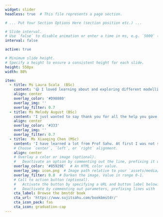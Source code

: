 ```yaml
---
widget: slider
headless: true  # This file represents a page section.

# ... Put Your Section Options Here (section position etc.) ...

# Slide interval.
# Use `false` to disable animation or enter a time in ms, e.g. `5000` (5s).
interval: false

active: true 

# Minimum slide height.
# Specify a height to ensure a consistent height for each slide.
height: 550px
width: 80%

item:
  - title: Ms Laura Scala  (BSc) 
    content: '😄 I loved learning about and exploring different modelling techniques in Statistics. I can confidently say that it was the best module I have taken in my fourth year. At times it was really challenging but Sujit guided me patiently and effectively which helped me progress with my research, thus making it fun, engaging and very enjoyable.   The constant support provided encouraged me to aspire for a deeper understanding of the topic.'
    align: center
    overlay_color: '#D98880'
    overlay_img: ''
    overlay_filter: 0.7
  - title: Ms Melody August (BSc) 
    content: 'I just wanted to say thank you for all the help you gave me, particularly in my last-minute panic to get it all done! I found the topic very interesting and something I could see myself doing in my future career. I enjoyed completing the project as it gave a better insight to what a career in data may involve, through cleaning and analyzing data and then writing a final report. You continued to push me to achieve my best.😄'
    align: center
    overlay_color: '#333'
    overlay_img: ''
    overlay_filter: 0.7
  - title:  Ms Xiaoqing Chen (MSc)
    content: 'I have learned a lot from Prof Sahu. At first I was not sure if I would like all the coding in R. But he certainly made it easy for me to learn. 😄'
    # Choose `center`, `left`, or `right` alignment.
    align: center
    # Overlay a color or image (optional).
    #   Deactivate an option by commenting out the line, prefixing it with `#`.
    overlay_color: '#85929E'  # An HTML color value.
    overlay_img: icon.png  # Image path relative to your `assets/media/` folder
    overlay_filter: 0.8  # Darken the image. Value in range 0-1.
    # Call to action button (optional).
    #   Activate the button by specifying a URL and button label below.
    #   Deactivate by commenting out parameters, prefixing lines with `#`.
    cta_label: Browse the bmstdr book 
    cta_url: 'https://www.sujitsahu.com/bookbmstdr/'
    cta_icon_pack: fas
    cta_icon: graduation-cap
---
```

